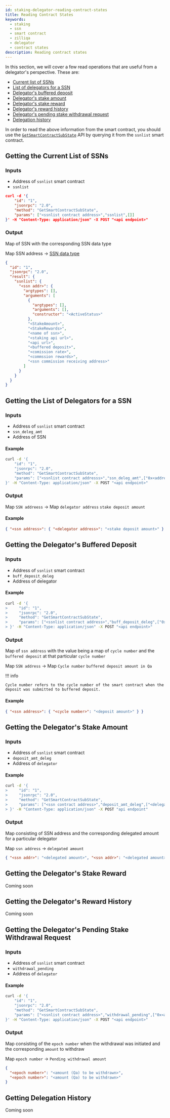 ```yaml
---
id: staking-delegator-reading-contract-states
title: Reading Contract States
keywords:
  - staking
  - ssn
  - smart contract
  - zilliqa
  - delegator
  - contract states
description: Reading contract states
---
```


In this section, we will cover a few read operations that are useful from a
delegator's perspective. These are:

- [Current list of SSNs](#getting-the-current-list-of-ssns)
- [List of delegators for a SSN](#getting-the-list-of-delegators-for-a-ssn)
- [Delegator's buffered deposit](#getting-the-delegators-buffered-deposit)
- [Delegator's stake amount](#getting-the-delegators-stake-amount)
- [Delegator's stake reward](#getting-the-delegators-stake-reward)
- [Delegator's reward history](#getting-the-delegators-reward-history)
- [Delegator's pending stake withdrawal request](#getting-the-delegators-pending-stake-withdrawal-request)
- [Delegation history](#getting-delegation-history)

In order to read the above information from the smart contract, you should use
the
[`GetSmartContractSubState`](https://dev.zilliqa.com/api/contract-related-methods/api-contract-get-smartcontract-substate)
API by querying it from the `ssnlist` smart contract.

## Getting the Current List of SSNs

### Inputs

- Address of `ssnlist` smart contract
- `ssnlist`

```json
curl -d '{
    "id": "1",
    "jsonrpc": "2.0",
    "method": "GetSmartContractSubState",
    "params": ["<ssnlist contract address>","ssnlist",[]]
}' -H "Content-Type: application/json" -X POST "<api endpoint>"
```

### Output

Map of SSN with the corresponding SSN data type

Map SSN address ->
[SSN data type](https://github.com/Zilliqa/staking-contract/tree/spec/contracts#data-types)

```json
{
  "id": "1",
  "jsonrpc": "2.0",
  "result": {
    "ssnlist": {
      "<ssn addr>": {
        "argtypes": [],
        "arguments": [
          {
            "argtypes": [],
            "arguments": [],
            "constructor": "<ActiveStatus>"
          },
          "<StakeAmount>",
          "<StakeRewards>",
          "<name of ssn>",
          "<staking api url>",
          "<api url>",
          "<buffered deposit>",
          "<comission rate>",
          "<commssion rewards>",
          "<ssn commission receiving address>"
        ]
      }
    }
  }
}
```

## Getting the List of Delegators for a SSN

### Inputs

- Address of `ssnlist` smart contract
- `ssn_deleg_amt`
- Address of SSN

#### Example

```bash
curl -d '{
    "id": "1",
    "jsonrpc": "2.0",
    "method": "GetSmartContractSubState",
    "params": ["<ssnlist contract addresss>","ssn_deleg_amt",["0x<address of SSN>"]]
}' -H "Content-Type: application/json" -X POST "<api endpoint>"
```

### Output

Map `SSN addreess` -> Map `delegator address` `stake deposit amount`

#### Example

```json
{ "<ssn address>": { "<delegator address>": "<stake deposit amount>" } }
```

## Getting the Delegator's Buffered Deposit

### Inputs

- Address of `ssnlist` smart contract
- `buff_deposit_deleg`
- Address of delegator

#### Example

```bash
curl -d '{
>     "id": "1",
>     "jsonrpc": "2.0",
>     "method": "GetSmartContractSubState",
>     "params": ["<ssnlist contract address>","buff_deposit_deleg",["0x<address of delegator>"]]
> }' -H "Content-Type: application/json" -X POST "<api endpoint>"
```

### Output

Map of `ssn address` with the value being a map of `cycle number` and the
`buffered deposit` at that particular `cycle number`

Map `SSN address` -> Map `Cycle number` `buffered deposit amount in Qa`

!!! info

    Cycle number refers to the cycle number of the smart contract when the deposit was submitted to buffered deposit.

#### Example

```json
{ "<ssn address>": { "<cycle number>": "<deposit amount>" } }
```

## Getting the Delegator's Stake Amount

### Inputs

- Address of `ssnlist` smart contract
- `deposit_amt_deleg`
- Address of `delegator`

#### Example

```bash
curl -d '{
>     "id": "1",
>     "jsonrpc": "2.0",
>     "method": "GetSmartContractSubState",
>     "params": ["<ssn contract address>","deposit_amt_deleg",["<delegator address>"]]
> }' -H "Content-Type: application/json" -X POST "api endpoint"
```

### Output

Map consisting of SSN address and the corresponding delegated amount for a
particular delegator

Map `ssn address` -> `delegated amount`

```json
{ "<ssn addr>": "<delegated amount>", "<ssn addr>": "<delegated amount>" }
```

## Getting the Delegator's Stake Reward

Coming soon

## Getting the Delegator's Reward History

Coming soon

## Getting the Delegator's Pending Stake Withdrawal Request

### Inputs

- Address of `ssnlist` smart contract
- `withdrawal_pending`
- Address of `delegator`

#### Example

```bash
curl -d '{
    "id": "1",
    "jsonrpc": "2.0",
    "method": "GetSmartContractSubState",
    "params": ["<ssnlist contract address>","withdrawal_pending",["0x<address of delegator>"]]
}' -H "Content-Type: application/json" -X POST "<api endpoint>"

```

### Output

Map consisting of the `epoch number` when the withdrawal was initiated and the
corresponding `amount` to withdraw

Map `epoch number` -> `Pending withdrawal amount`

```json
{
  "<epoch number>": "<amount (Qa) to be withdrawn>",
  "<epoch number>": "<amount (Qa) to be withdrawn>"
}
```

## Getting Delegation History

Coming soon
